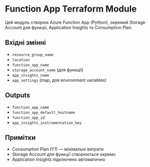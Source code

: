 # Function App Terraform Module

Цей модуль створює Azure Function App (Python), окремий Storage Account для функції, Application Insights та Consumption Plan.

## Вхідні змінні
- `resource_group_name`
- `location`
- `function_app_name`
- `storage_account_name` (для функції)
- `app_insights_name`
- `app_settings` (map, для environment variables)

## Outputs
- `function_app_name`
- `function_app_default_hostname`
- `function_app_id`
- `app_insights_instrumentation_key`

## Примітки
- Consumption Plan (Y1) — мінімальні витрати
- Storage Account для функції створюється окремо
- Application Insights підключено автоматично

